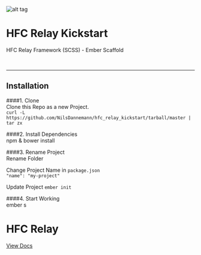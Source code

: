 ![alt tag](https://dl.dropboxusercontent.com/u/7534528/HFC/Relay/relay_logo.jpg)

# HFC Relay Kickstart
HFC Relay Framework (SCSS) - Ember Scaffold

<br><hr>
## Installation

####1. Clone<br>
Clone this Repo as a new Project.<br>
`curl -L https://github.com/NilsDannemann/hfc_relay_kickstart/tarball/master | tar zx`



####2. Install Dependencies<br> 
npm & bower install

####3. Rename Project<br> 
Rename Folder <br> 

Change Project Name in `package.json`<br> 
`"name": "my-project"`

Update Project
`ember init`



####4. Start Working<br> 
ember s

# HFC Relay
[View Docs](https://github.com/NilsDannemann/hfc_relay_npm/)

